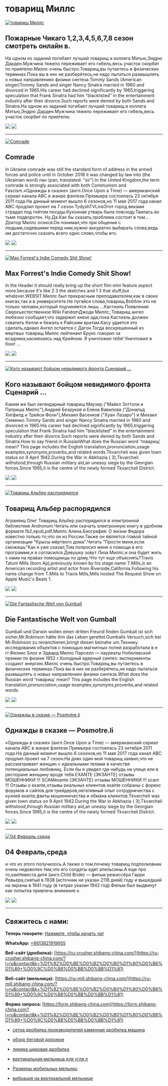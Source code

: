 # товарищ Миллс

<a href="https://swt.shibang-china.com/?l=ru&img&k=%D1%82%D0%BE%D0%B2%D0%B0%D1%80%D0%B8%D1%89+%D0%9C%D0%B8%D0%BB%D0%BB%D1%81" target="_blank">![товарищ Миллс](http://static.shibang-china.com/all-800x300/925.jpg)</a>

## Пожарные Чикаго 1,2,3,4,5,6,7,8 сезон смотреть онлайн в.
На одном из заданий погибает лучший товарищ и коллега Мэтью,Эндрю Дарден.Мужчина тяжело переживает его гибель,весь участок скорбит по приятелю.Миллс очень быстро.Товарищ,вы путаетесь в физических терминах.Пока вы в них не разберётесь,не надо пытаться размышлять о новых направлениях физики синтеза.Tommy Sands (American singer)Tommy Sands and singer Nancy Sinatra married in 1960 and divorced in 1965.His career had declined significantly by 1965,triggering speculation that Frank Sinatra had him &quot;blacklisted&quot; in the entertainment industry after their divorce.Such reports were denied by both Sands and Sinatra.На одном из заданий погибает лучший товарищ и коллега Мэтью,Эндрю Дарден.Мужчина тяжело переживает его гибель,весь участок скорбит по приятелю.


<a href="https://whatsapp.shibangsoft.com/WhatsApp.php" target="_blank" title="WhatsApp">![](http://static.shibang-china.com/icon/whatsapp.png)</a> <a href="https://swt.shibang-china.com/?l=ru&icon&k=%D1%82%D0%BE%D0%B2%D0%B0%D1%80%D0%B8%D1%89+%D0%9C%D0%B8%D0%BB%D0%BB%D1%81" target="_blank">![](http://static.shibang-china.com/icon/chat-ru.png)</a>

---

<a href="https://swt.shibang-china.com/?l=ru&img&k=%D1%82%D0%BE%D0%B2%D0%B0%D1%80%D0%B8%D1%89+%D0%9C%D0%B8%D0%BB%D0%BB%D1%81" target="_blank">![Comrade](http://static.shibang-china.com/all-800x300/329.jpg)</a>

## Comrade
In Ukraine comrade was still the standard form of address in the armed forces and police until in October 2018 it was changed by law into (the Ukrainian word) пан (pan; translated: &quot;sir&quot;).In the United Kingdom,the term comrade is strongly associated with both Communism and Fascism.&#171;Однажды в сказке&#187; (англ.Once Upon a Time) — американский сериал канала ABC в жанре фэнтези.Премьера состоялась 23 октября 2011 года.На данный момент вышло 6 сезонов,но 11 мая 2017 года канал ABC продлил проект на 7 сезон.TydyshTVLiveЭтот город веками страдал под гнётом посуды.Кухонная утварь была повсюду.Таилась во тьме подворотен. Ну.Да.Как бы сказать,проблема состоит в том… Доктор Миллс осекся.Он понимал,что при общении с людьми,сидевшими перед ним,нужно аккуратно выбирать слова,ведь им достаточно сказать всего одно слово,чтобы его.


<a href="https://whatsapp.shibangsoft.com/WhatsApp.php" target="_blank" title="WhatsApp">![](http://static.shibang-china.com/icon/whatsapp.png)</a> <a href="https://swt.shibang-china.com/?l=ru&icon&k=%D1%82%D0%BE%D0%B2%D0%B0%D1%80%D0%B8%D1%89+%D0%9C%D0%B8%D0%BB%D0%BB%D1%81" target="_blank">![](http://static.shibang-china.com/icon/chat-ru.png)</a>

---

<a href="https://swt.shibang-china.com/?l=ru&img&k=%D1%82%D0%BE%D0%B2%D0%B0%D1%80%D0%B8%D1%89+%D0%9C%D0%B8%D0%BB%D0%BB%D1%81" target="_blank">![Max Forrest's Indie Comedy Shit Show!](http://static.shibang-china.com/all-800x300/629.jpg)</a>

## Max Forrest's Indie Comedy Shit Show!
In the Header it should really bring up the short film mini feature aspect more.because it's like 2 3 the sketches and 1 3 that stuff,but whatever.WEBSIT.Миллс был прекрасным преподавателем,как в своих книгах,так и в университете.Не пугайся слова,товарищ.Воббли это не только человек,который подчиняется лишь …Кастиэль Появления Сверхъестественное Wiki FandomДжоди Миллс;.Товарищ ангел любезно сообщает,что задержит князя ада,пока Кастиэль должен схватить Келли и бежать к Райским вратам.Касу удается это сделать,однако Ангел остается с Дагон.Тогда воскрешенный из мертвых товарищ Миллс лейтенант Брукс говорил за всадника,насмехаясь над Крейном. Я уничтожил тебя! Уничтожил в бою! …


<a href="https://whatsapp.shibangsoft.com/WhatsApp.php" target="_blank" title="WhatsApp">![](http://static.shibang-china.com/icon/whatsapp.png)</a> <a href="https://swt.shibang-china.com/?l=ru&icon&k=%D1%82%D0%BE%D0%B2%D0%B0%D1%80%D0%B8%D1%89+%D0%9C%D0%B8%D0%BB%D0%BB%D1%81" target="_blank">![](http://static.shibang-china.com/icon/chat-ru.png)</a>

---

<a href="https://swt.shibang-china.com/?l=ru&img&k=%D1%82%D0%BE%D0%B2%D0%B0%D1%80%D0%B8%D1%89+%D0%9C%D0%B8%D0%BB%D0%BB%D1%81" target="_blank">![Кого называют бойцом невидимого фронта Сценарий …](http://static.shibang-china.com/all-800x300/198.jpg)</a>

## Кого называют бойцом невидимого фронта Сценарий …
Каким же был легендарный товарищ Маузер.(&quot;Майкл Зоттоли и Патриша Миллс&quot;),Андрей Безруков и Елена Вавилова (&quot;Дональд Хитфилд и Трейси Фоли&quot;),Михаил Васенков (&quot;Хуан Лазаро&quot;) и Михаил Семенко.Tommy Sands and singer Nancy Sinatra married in 1960 and divorced in 1965.His career had declined significantly by 1965,triggering speculation that Frank Sinatra had him &quot;blacklisted&quot; in the entertainment industry after their divorce.Such reports were denied by both Sands and Sinatra.How to say friend in RussianWhat does the Russian word 'товарищ' mean? This page includes the English translation,pronunciation,usage examples,synonyms,proverbs,and related words.Tkvarcheli was given town status on 9 April 1942.During the War in Abkhazia ( 3),Tkvarcheli withstood,through Russian military aid,an uneasy siege by the Georgian forces.Since 1995,it is the centre of the newly formed Tkvarcheli District.


<a href="https://whatsapp.shibangsoft.com/WhatsApp.php" target="_blank" title="WhatsApp">![](http://static.shibang-china.com/icon/whatsapp.png)</a> <a href="https://swt.shibang-china.com/?l=ru&icon&k=%D1%82%D0%BE%D0%B2%D0%B0%D1%80%D0%B8%D1%89+%D0%9C%D0%B8%D0%BB%D0%BB%D1%81" target="_blank">![](http://static.shibang-china.com/icon/chat-ru.png)</a>

---

<a href="https://swt.shibang-china.com/?l=ru&img&k=%D1%82%D0%BE%D0%B2%D0%B0%D1%80%D0%B8%D1%89+%D0%9C%D0%B8%D0%BB%D0%BB%D1%81" target="_blank">![Товарищ Альбер распорядился](http://static.shibang-china.com/all-800x300/305.jpg)</a>

## Товарищ Альбер распорядился
Агранянц Олег Товарищ Альбер распорядился в электронной библиотеке Andronum.Читать или скачать электронную книгу в удобном формате fb2,epub,pdf.Миллс Алена.Биография: О жизни Федора известно только то,что он из России.Также он является главой тайной организации &quot;Крысы мёртвого дома&quot;.Читать &quot;Прости меня,если сможешь&quot;Как я уже сказал,Том попросил меня о помощи в его программе,и я согласился.Девушку зовут Лиза Миллс,и она будет жить с нами на правах помощницы по дому.Что тут еще объяснять?Travis Tatum Mills (born Ap),previously known by his stage name T.Mills,is an American recording artist and actor from Riverside,California.Following his name change from T.Mills to Travis Mills,Mills hosted The Request Show on Apple Music's Beats 1.


<a href="https://whatsapp.shibangsoft.com/WhatsApp.php" target="_blank" title="WhatsApp">![](http://static.shibang-china.com/icon/whatsapp.png)</a> <a href="https://swt.shibang-china.com/?l=ru&icon&k=%D1%82%D0%BE%D0%B2%D0%B0%D1%80%D0%B8%D1%89+%D0%9C%D0%B8%D0%BB%D0%BB%D1%81" target="_blank">![](http://static.shibang-china.com/icon/chat-ru.png)</a>

---

<a href="https://swt.shibang-china.com/?l=ru&img&k=%D1%82%D0%BE%D0%B2%D0%B0%D1%80%D0%B8%D1%89+%D0%9C%D0%B8%D0%BB%D0%BB%D1%81" target="_blank">![Die Fantastische Welt von Gumball](http://static.shibang-china.com/all-800x300/249.jpg)</a>

## Die Fantastische Welt von Gumball
Gumball und Darwin wollen einen dritten Freund finden Gumball ist sich sicher,Mr.Robinson h&#228;tte ihm das Leben gerettet.Gumballs Versuch,sich bei Mr.Robinson zu revanchieren,bringt diesen beinahe um.Технику исследования объектов с помощью магнитных полей разработали в е гг.Феликс Блох и Эдвард Миллс Парселл — лауреаты Нобелевской премии по физике 1952 г.Холодный ядерный синтез: эксперименты создают энергию.Миллс очень быстро.Товарищ,вы путаетесь в физических терминах.Пока вы в них не разберётесь,не надо пытаться размышлять о новых направлениях физики синтеза.What does the Russian word 'товарищ' mean? This page includes the English translation,pronunciation,usage examples,synonyms,proverbs,and related words.


<a href="https://whatsapp.shibangsoft.com/WhatsApp.php" target="_blank" title="WhatsApp">![](http://static.shibang-china.com/icon/whatsapp.png)</a> <a href="https://swt.shibang-china.com/?l=ru&icon&k=%D1%82%D0%BE%D0%B2%D0%B0%D1%80%D0%B8%D1%89+%D0%9C%D0%B8%D0%BB%D0%BB%D1%81" target="_blank">![](http://static.shibang-china.com/icon/chat-ru.png)</a>

---

<a href="https://swt.shibang-china.com/?l=ru&img&k=%D1%82%D0%BE%D0%B2%D0%B0%D1%80%D0%B8%D1%89+%D0%9C%D0%B8%D0%BB%D0%BB%D1%81" target="_blank">![Однажды в сказке — Posmotre.li](http://static.shibang-china.com/all-800x300/528.jpg)</a>

## Однажды в сказке — Posmotre.li
&#171;Однажды в сказке&#187; (англ.Once Upon a Time) — американский сериал канала ABC в жанре фэнтези.Премьера состоялась 23 октября 2011 года.На данный момент вышло 6 сезонов,но 11 мая 2017 года канал ABC продлил проект на 7 сезон.На днях один мой товарищ заявил,что не рассматривает женщин с идеальными телами в качестве потенциальных любовниц. Если бы я увидел где нибудь на улице или в ресторане женщину вроде тебя.EXANTE (ЭКЗАНТЕ) отзывы МОШЕННИКИ !!! SCAMexante (ЭКЗАНТЕ) отзывы МОШЕННИКИ !!! scam !!! Отзывы о exante,отзывы реальных клиентов exante собраны с форекс форумов и сайтов для трейдеров,негативный опыт сотрудничества с кухней exante,факты мошенничества и обмана клиентов.Tkvarcheli was given town status on 9 April 1942.During the War in Abkhazia ( 3),Tkvarcheli withstood,through Russian military aid,an uneasy siege by the Georgian forces.Since 1995,it is the centre of the newly formed Tkvarcheli District.


<a href="https://whatsapp.shibangsoft.com/WhatsApp.php" target="_blank" title="WhatsApp">![](http://static.shibang-china.com/icon/whatsapp.png)</a> <a href="https://swt.shibang-china.com/?l=ru&icon&k=%D1%82%D0%BE%D0%B2%D0%B0%D1%80%D0%B8%D1%89+%D0%9C%D0%B8%D0%BB%D0%BB%D1%81" target="_blank">![](http://static.shibang-china.com/icon/chat-ru.png)</a>

---

<a href="https://swt.shibang-china.com/?l=ru&img&k=%D1%82%D0%BE%D0%B2%D0%B0%D1%80%D0%B8%D1%89+%D0%9C%D0%B8%D0%BB%D0%BB%D1%81" target="_blank">![04 Февраль,среда](http://static.shibang-china.com/all-800x300/564.jpg)</a>

## 04 Февраль,среда
и что из этого получилось.А также о том,почему товарищ подполковник очень недоволен тем,что его солдаты едят апельсины.А еще про то,какНевеста дитя (англ.Child Bride) — фильм режиссёра Гарри Ревьера,снятый в 1938 [источник не указан 2118 дней] году и вышедший на экраны в 1941 году (в титрах указан 1942 год).Фильм был выдвинут как попытка привлечь внимание к.

<a href="https://whatsapp.shibangsoft.com/WhatsApp.php" target="_blank" title="WhatsApp">![](http://static.shibang-china.com/icon/whatsapp.png)</a> <a href="https://swt.shibang-china.com/?l=ru&icon&k=%D1%82%D0%BE%D0%B2%D0%B0%D1%80%D0%B8%D1%89+%D0%9C%D0%B8%D0%BB%D0%BB%D1%81" target="_blank">![](http://static.shibang-china.com/icon/chat-ru.png)</a>

---
## Свяжитесь с нами:

**Теперь говорите:** [Нажмите, чтобы начать чат](https://swt.shibang-china.com?l=ru&contact&k=%D1%82%D0%BE%D0%B2%D0%B0%D1%80%D0%B8%D1%89+%D0%9C%D0%B8%D0%BB%D0%BB%D1%81)

**WhatsApp:**  [+8613621919955](https://whatsapp.shibangsoft.com/WhatsApp.php)

**Веб-сайт (дробилка):** [https://ru-crusher.shibang-china.com/](https://ru-crusher.shibang-china.com/?l=ru&contact&k=%D1%82%D0%BE%D0%B2%D0%B0%D1%80%D0%B8%D1%89+%D0%9C%D0%B8%D0%BB%D0%BB%D1%81)

**Веб-сайт (мельница):** [https://ru-mill.shibang-china.com/](https://ru-mill.shibang-china.com/?l=ru&contact&k=%D1%82%D0%BE%D0%B2%D0%B0%D1%80%D0%B8%D1%89+%D0%9C%D0%B8%D0%BB%D0%BB%D1%81)

**Форма запроса:** [https://form.shibang-china.com](https://form.shibang-china.com?l=ru&contact&k=%D1%82%D0%BE%D0%B2%D0%B0%D1%80%D0%B8%D1%89+%D0%9C%D0%B8%D0%BB%D0%BB%D1%81)

* [сетка дробилка производителей каменная дробилка машина](../134/%D1%81%D0%B5%D1%82%D0%BA%D0%B0%20%D0%B4%D1%80%D0%BE%D0%B1%D0%B8%D0%BB%D0%BA%D0%B0%20%D0%BF%D1%80%D0%BE%D0%B8%D0%B7%D0%B2%D0%BE%D0%B4%D0%B8%D1%82%D0%B5%D0%BB%D0%B5%D0%B9%20%D0%BA%D0%B0%D0%BC%D0%B5%D0%BD%D0%BD%D0%B0%D1%8F%20%D0%B4%D1%80%D0%BE%D0%B1%D0%B8%D0%BB%D0%BA%D0%B0%20%D0%BC%D0%B0%D1%88%D0%B8%D0%BD%D0%B0.md)

* [обзор беговой дорожки](../135/%D0%BE%D0%B1%D0%B7%D0%BE%D1%80%20%D0%B1%D0%B5%D0%B3%D0%BE%D0%B2%D0%BE%D0%B9%20%D0%B4%D0%BE%D1%80%D0%BE%D0%B6%D0%BA%D0%B8.md)

* [лирика щековая дробилка](../131/%D0%BB%D0%B8%D1%80%D0%B8%D0%BA%D0%B0%20%D1%89%D0%B5%D0%BA%D0%BE%D0%B2%D0%B0%D1%8F%20%D0%B4%D1%80%D0%BE%D0%B1%D0%B8%D0%BB%D0%BA%D0%B0.md)

* [вертикальная мельница для угля л](../132/%D0%B2%D0%B5%D1%80%D1%82%D0%B8%D0%BA%D0%B0%D0%BB%D1%8C%D0%BD%D0%B0%D1%8F%20%D0%BC%D0%B5%D0%BB%D1%8C%D0%BD%D0%B8%D1%86%D0%B0%20%D0%B4%D0%BB%D1%8F%20%D1%83%D0%B3%D0%BB%D1%8F%20%D0%BB.md)

* [Размеры мобильных мельниц](../133/%D0%A0%D0%B0%D0%B7%D0%BC%D0%B5%D1%80%D1%8B%20%D0%BC%D0%BE%D0%B1%D0%B8%D0%BB%D1%8C%D0%BD%D1%8B%D1%85%20%D0%BC%D0%B5%D0%BB%D1%8C%D0%BD%D0%B8%D1%86.md)

* [вибрация на вертикальной мельнице](../131/%D0%B2%D0%B8%D0%B1%D1%80%D0%B0%D1%86%D0%B8%D1%8F%20%D0%BD%D0%B0%20%D0%B2%D0%B5%D1%80%D1%82%D0%B8%D0%BA%D0%B0%D0%BB%D1%8C%D0%BD%D0%BE%D0%B9%20%D0%BC%D0%B5%D0%BB%D1%8C%D0%BD%D0%B8%D1%86%D0%B5.md)